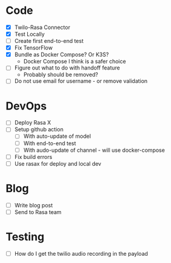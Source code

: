# Code
- [X] Twilo-Rasa Connector
- [X] Test Locally
- [ ] Create first end-to-end test
- [X] Fix TensorFlow
- [X] Bundle as Docker Compose? Or K3S?
  * Docker Compose I think is a safer choice
- [ ] Figure out what to do with handoff feature
  * Probably should be removed?
- [ ] Do not use email for username - or remove validation

# DevOps
- [ ] Deploy Rasa X
- [ ] Setup github action
  - [ ] With auto-update of model
  - [ ] With end-to-end test
  - [ ] With audo-update of channel - will use docker-compose
- [ ] Fix build errors
- [ ] Use rasax for deploy and local dev

# Blog
- [ ] Write blog post
- [ ] Send to Rasa team

# Testing
- [ ] How do I get the twilio audio recording in the payload